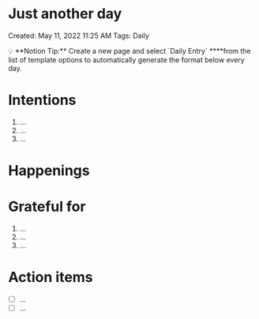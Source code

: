 # Just another day

Created: May 11, 2022 11:25 AM
Tags: Daily

<aside>
💡 **Notion Tip:** Create a new page and select `Daily Entry` ****from the list of template options to automatically generate the format below every day.

</aside>

# Intentions

1. ...
2. ...
3. ...

# Happenings

# Grateful for

1. ...
2. ...
3. ...

# Action items

- [ ]  ...
- [ ]  ...